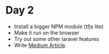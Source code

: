 # Day 2

-   Install a bigger NPM module (tfjs lite)
-   Make it run on the browser
-   Try out some other laravel features
-   Write [Medium Article](https://medium.com/@johann.baziret/install-and-use-npm-packages-in-laravel-with-livewire-blade-9946de9bac76).

